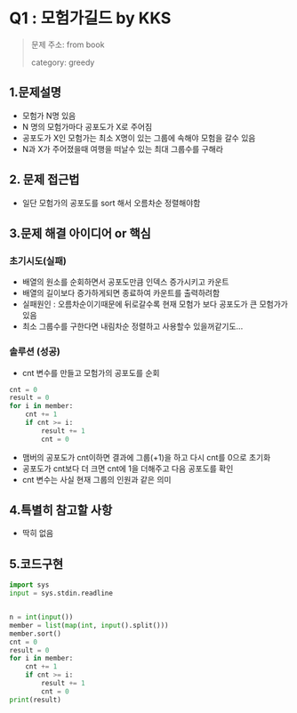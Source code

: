 # Q1 : 모험가길드 by KKS
> 문제 주소: from book
> 
> category: greedy

## 1.문제설명
- 모험가 N명 있음
- N 명의 모험가마다 공포도가 X로 주어짐
- 공포도가 X인 모험가는 최소 X명이 있는 그룹에 속해야 모험을 갈수 있음
- N과 X가 주어졌을때 여행을 떠날수 있는 최대 그룹수를 구해라
## 2. 문제 접근법 
- 일단 모험가의 공포도를 sort 해서 오름차순 정렬해야함
## 3.문제 해결 아이디어 or 핵심
### 초기시도(실패)
- 배열의 원소를 순회하면서 공포도만큼 인덱스 증가시키고 카운트
- 배열의 길이보다 증가하게되면 종료하여 카운트를 출력하려함
- 실패원인 : 오름차순이기때문에 뒤로갈수록 현재 모험가 보다 공포도가 큰 모험가가 있음
- 최소 그룹수를 구한다면 내림차순 정렬하고 사용할수 있을꺼같기도...
### 솔루션 (성공)
- cnt 변수를 만들고 모험가의 공포도를 순회
```python
cnt = 0
result = 0
for i in member:
    cnt += 1
    if cnt >= i:
        result += 1
        cnt = 0
```
- 맴버의 공포도가 cnt이하면 결과에 그룹(+1)을 하고 다시 cnt를 0으로 초기화
- 공포도가 cnt보다 더 크면 cnt에 1을 더해주고 다음 공포도를 확인 
- cnt 변수는 사실 현재 그룹의 인원과 같은 의미
## 4.특별히 참고할 사항
- 딱히 없음

## 5.코드구현
``` python
import sys
input = sys.stdin.readline


n = int(input())
member = list(map(int, input().split()))
member.sort()
cnt = 0
result = 0
for i in member:
    cnt += 1
    if cnt >= i:
        result += 1
        cnt = 0
print(result)
```